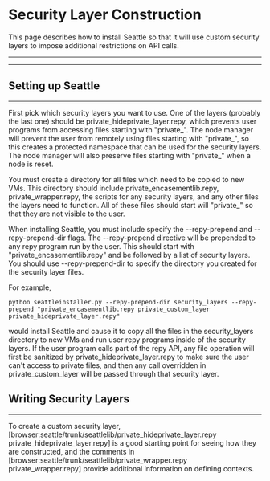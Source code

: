 # Security Layer Construction

This page describes how to install Seattle so that it will use custom security layers to impose additional restrictions on API calls.

----



----



## Setting up Seattle
----

First pick which security layers you want to use. One of the layers (probably the last one) should be private_hideprivate_layer.repy, which prevents user programs from accessing files starting with "private_". The node manager will prevent the user from remotely using files starting with "private_", so this creates a protected namespace that can be used for the security layers. The node manager will also preserve files starting with "private_" when a node is reset.

You must create a directory for all files which need to be copied to new VMs. This directory should include private_encasementlib.repy, private_wrapper.repy, the scripts for any security layers, and any other files the layers need to function. All of these files should start will "private_" so that they are not visible to the user.

When installing Seattle, you must include specify the --repy-prepend and --repy-prepend-dir flags. The --repy-prepend directive will be prepended to any repy program run by the user. This should start with "private_encasementlib.repy" and be followed by a list of security layers. You should use --repy-prepend-dir to specify the directory you created for the security layer files.

For example,
```
python seattleinstaller.py --repy-prepend-dir security_layers --repy-prepend "private_encasementlib.repy private_custom_layer private_hideprivate_layer.repy"
```
would install Seattle and cause it to copy all the files in the security_layers directory to new VMs and run user repy programs inside of the security layers. If the user program calls part of the repy API, any file operation will first be sanitized by private_hideprivate_layer.repy to make sure the user can't access to private files, and then any call overridden in private_custom_layer will be passed through that security layer.




## Writing Security Layers
----

To create a custom security layer, [browser:seattle/trunk/seattlelib/private_hideprivate_layer.repy private_hideprivate_layer.repy] is a good starting point for seeing how they are constructed, and the comments in [browser:seattle/trunk/seattlelib/private_wrapper.repy private_wrapper.repy] provide additional information on defining contexts.